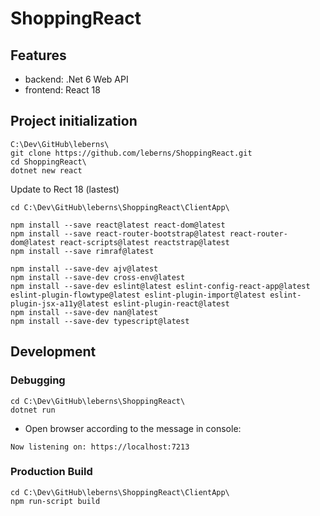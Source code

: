 # ShoppingReact

## Features

* backend: .Net 6 Web API
* frontend: React 18

## Project initialization

```
C:\Dev\GitHub\leberns\
git clone https://github.com/leberns/ShoppingReact.git
cd ShoppingReact\
dotnet new react
```

Update to Rect 18 (lastest)

```
cd C:\Dev\GitHub\leberns\ShoppingReact\ClientApp\

npm install --save react@latest react-dom@latest
npm install --save react-router-bootstrap@latest react-router-dom@latest react-scripts@latest reactstrap@latest
npm install --save rimraf@latest

npm install --save-dev ajv@latest
npm install --save-dev cross-env@latest
npm install --save-dev eslint@latest eslint-config-react-app@latest eslint-plugin-flowtype@latest eslint-plugin-import@latest eslint-plugin-jsx-a11y@latest eslint-plugin-react@latest
npm install --save-dev nan@latest
npm install --save-dev typescript@latest

```

## Development

### Debugging
```
cd C:\Dev\GitHub\leberns\ShoppingReact\
dotnet run
```

* Open browser according to the message in console:
```
Now listening on: https://localhost:7213
```

### Production Build
```
cd C:\Dev\GitHub\leberns\ShoppingReact\ClientApp\
npm run-script build
```
